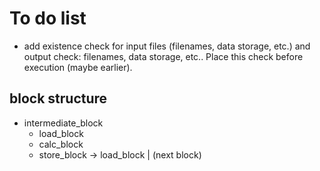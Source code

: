 # To do list

* add existence check for input files (filenames, data storage, etc.)
  and output check: filenames, data storage, etc.. Place this check before execution (maybe earlier).

## block structure

* intermediate_block
    * load_block
    * calc_block
    * store_block -> load_block | (next block)





